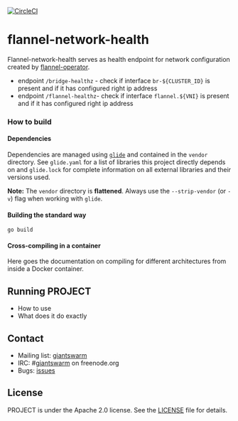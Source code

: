 [![CircleCI](https://circleci.com/gh/giantswarm/flannel-network-health/tree/master.svg?style=shield)](https://circleci.com/gh/giantswarm/flannel-network-health/tree/master)
# flannel-network-health

Flannel-network-health serves as health endpoint for network configuration created by [flannel-operator](https://github.com/giantswarm/flannel-operator).

* endpoint `/bridge-healthz` - check if interface `br-${CLUSTER_ID}` is present and if it has configured right ip address
* endpoint `/flannel-healthz`- check if interface `flannel.${VNI}` is present and if it has configured right ip address


### How to build

#### Dependencies

Dependencies are managed using [`glide`](https://github.com/Masterminds/glide) and contained in the `vendor` directory. See `glide.yaml` for a list of libraries this project directly depends on and `glide.lock` for complete information on all external libraries and their versions used.

**Note:** The `vendor` directory is **flattened**. Always use the `--strip-vendor` (or `-v`) flag when working with `glide`.

#### Building the standard way

```nohighlight
go build
```

#### Cross-compiling in a container

Here goes the documentation on compiling for different architectures from inside a Docker container.

## Running PROJECT

- How to use
- What does it do exactly

## Contact

- Mailing list: [giantswarm](https://groups.google.com/forum/!forum/giantswarm)
- IRC: #[giantswarm](irc://irc.freenode.org:6667/#giantswarm) on freenode.org
- Bugs: [issues](https://github.com/giantswarm/PROJECT/issues)

## License

PROJECT is under the Apache 2.0 license. See the [LICENSE](/giantswarm/example-opensource-repo/blob/master/LICENSE) file for details.
